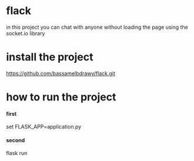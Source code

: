 # flack
in this project you can chat with anyone without loading the page using the socket.io library

# install the project
https://github.com/bassamelbdrawy/flack.git
# how to run the project
#### first 
set FLASK_APP=application.py
#### second
flask run
